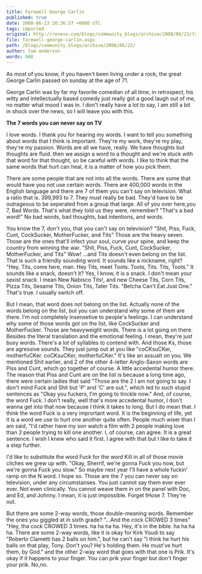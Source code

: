 ```yaml
---
title: Farewell George Carlin
published: true
date: 2008-06-23 20:36:57 +0000 UTC
tags: imported 
original: http://renevo.com/blogs/community_blogs/archive/2008/06/23/farewell-george-carlin.aspx
file: farewell-george-carlin.aspx
path: /blogs/community_blogs/archive/2008/06/23/
author: tom anderson
words: 948
---
```

As most of you know, if you haven't been living under a rock, the great George Carlin passed on sunday at the age of 71.

George Carlin was by far my favorite comedian of all time, in retrospect, his witty and intellectually based comedy just really got a good laugh out of me, no matter what mood I was in. I don't really have a lot to say, I am still a bit in shock over the news, so I will leave you with this.



**The 7 words you can never say on TV**

I love words. I thank you for hearing my words. I want to tell you something about words that I think is important. They're my work, they're my play, they're my passion. Words are all we have, really. We have thoughts but thoughts are fluid. then we assign a word to a thought and we're stuck with that word for that thought, so be careful with words. I like to think that the same words that hurt can heal, it is a matter of how you pick them. 

There are some people that are not into all the words. There are some that would have you not use certain words. There are 400,000 words in the English language and there are 7 of them you can't say on television. What a ratio that is. 399,993 to 7. They must really be bad. They'd have to be outrageous to be seperated from a group that large. All of you over here,you 7, Bad Words. That's what they told us they were, remember? "That's a bad word!" No bad words, bad thoughts, bad intentions, and words. 

You know the 7, don't you, that you can't say on television? "Shit, Piss, Fuck, Cunt, CockSucker, MotherFucker, and Tits" Those are the heavy seven. Those are the ones that'll infect your soul, curve your spine, and keep the country from winning the war. "Shit, Piss, Fuck, Cunt, CockSucker, MotherFucker, and Tits" Wow! ...and Tits doesn't even belong on the list. That is such a friendly sounding word. It sounds like a nickname, right? "Hey, Tits, come here, man. Hey Tits, meet Toots. Toots, Tits. Tits, Toots." It sounds like a snack, doesn't it? Yes, I know, it is a snack. I don't mean your sexist snack. I mean New Nabisco Tits!, and new Cheese Tits, Corn Tits, Pizza Tits, Sesame Tits, Onion Tits, Tater Tits. "Betcha Can't Eat Just One." That's true. I usually switch off. 

But I mean, that word does not belong on the list. Actually none of the words belong on the list, but you can understand why some of them are there. I'm not completely insensetive to people's feelings. I can understand why some of those words got on the list, like CockSucker and MotherFucker. Those are heavyweight words. There is a lot going on there. Besides the literal translation and the emotional feeling. I mean, they're just busy words. There's a lot of syllables to contend with. And those Ks, those are agressive sounds. They just jump out at you like "coCKsuCKer, motherfuCKer. coCKsuCKer, motherfuCKer." It's like an assualt on you. We mentioned Shit earlier, and 2 of the other 4-letter Anglo-Saxon words are Piss and Cunt, which go together of course. A little accedental humor there. The reason that Piss and Cunt are on the list is because a long time ago, there were certain ladies that said "Those are the 2 I am not going to say. I don't mind Fuck and Shit but 'P' and 'C' are out.", which led to such stupid sentences as "Okay you fuckers, I'm going to tinckle now." And, of course, the word Fuck. I don't really, well that's more accedental humor, I don't wanna get into that now because I think it takes to long. But I do mean that. I think the word Fuck is a very imprortant word. It is the beginning of life, yet it is a word we use to hurt one another quite often. People much wiser than I am said, "I'd rather have my son watch a film with 2 people making love than 2 people trying to kill one another. I, of course, can agree. It is a great sentence. I wish I knew who said it first. I agree with that but I like to take it a step further. 

I'd like to substitute the word Fuck for the word Kill in all of those movie cliches we grew up with. "Okay, Sherrif, we're gonna Fuck you now, but we're gonna Fuck you slow." So maybe next year I'll have a whole fuckin' ramp on the N word. I hope so. Those are the 7 you can never say on television, under any circumstanses. You just cannot say them ever ever ever. Not even clinically. You cannot weave them in on the panel with Doc, and Ed, and Johnny. I mean, it is just impossible. Forget tHose 7. They're out. 

But there are some 2-way words, those double-meaning words. Remember the ones you giggled at in sixth grade? "...And the cock CROWED 3 times" "Hey, tha cock CROWED 3 times. ha ha ha ha. Hey, it's in the bible. ha ha ha ha. There are some 2-way words, like it is okay for Kirk Youdi to say "Roberto Clametti has 2 balls on him.", but he can't say "I think he hurt his balls on that play, Tony. Don't you? He's holding them. He must've hurt them, by God." and the other 2-way word that goes with that one is Prik. It's okay if it happens to your finger. You can prik your finger but don't finger your prik. No,no.






